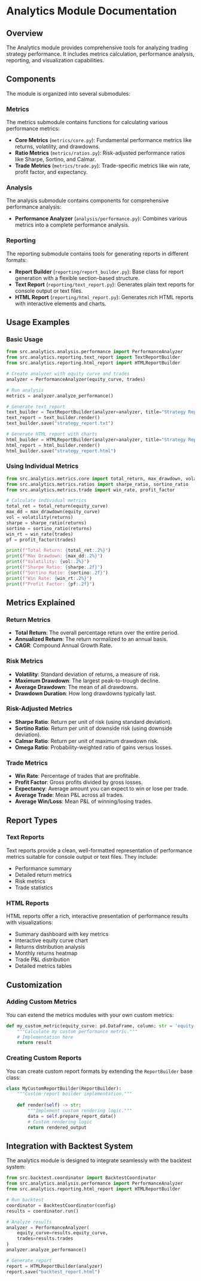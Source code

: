 # Analytics Module Documentation

## Overview

The Analytics module provides comprehensive tools for analyzing trading strategy performance. It includes metrics calculation, performance analysis, reporting, and visualization capabilities.

## Components

The module is organized into several submodules:

### Metrics

The metrics submodule contains functions for calculating various performance metrics:

- **Core Metrics** (`metrics/core.py`): Fundamental performance metrics like returns, volatility, and drawdowns.
- **Ratio Metrics** (`metrics/ratios.py`): Risk-adjusted performance ratios like Sharpe, Sortino, and Calmar.
- **Trade Metrics** (`metrics/trade.py`): Trade-specific metrics like win rate, profit factor, and expectancy.

### Analysis

The analysis submodule contains components for comprehensive performance analysis:

- **Performance Analyzer** (`analysis/performance.py`): Combines various metrics into a complete performance analysis.

### Reporting

The reporting submodule contains tools for generating reports in different formats:

- **Report Builder** (`reporting/report_builder.py`): Base class for report generation with a flexible section-based structure.
- **Text Report** (`reporting/text_report.py`): Generates plain text reports for console output or text files.
- **HTML Report** (`reporting/html_report.py`): Generates rich HTML reports with interactive elements and charts.

## Usage Examples

### Basic Usage

```python
from src.analytics.analysis.performance import PerformanceAnalyzer
from src.analytics.reporting.text_report import TextReportBuilder
from src.analytics.reporting.html_report import HTMLReportBuilder

# Create analyzer with equity curve and trades
analyzer = PerformanceAnalyzer(equity_curve, trades)

# Run analysis
metrics = analyzer.analyze_performance()

# Generate text report
text_builder = TextReportBuilder(analyzer=analyzer, title="Strategy Report")
text_report = text_builder.render()
text_builder.save("strategy_report.txt")

# Generate HTML report with charts
html_builder = HTMLReportBuilder(analyzer=analyzer, title="Strategy Report")
html_report = html_builder.render()
html_builder.save("strategy_report.html")
```

### Using Individual Metrics

```python
from src.analytics.metrics.core import total_return, max_drawdown, volatility
from src.analytics.metrics.ratios import sharpe_ratio, sortino_ratio
from src.analytics.metrics.trade import win_rate, profit_factor

# Calculate individual metrics
total_ret = total_return(equity_curve)
max_dd = max_drawdown(equity_curve)
vol = volatility(returns)
sharpe = sharpe_ratio(returns)
sortino = sortino_ratio(returns)
win_rt = win_rate(trades)
pf = profit_factor(trades)

print(f"Total Return: {total_ret:.2%}")
print(f"Max Drawdown: {max_dd:.2%}")
print(f"Volatility: {vol:.2%}")
print(f"Sharpe Ratio: {sharpe:.2f}")
print(f"Sortino Ratio: {sortino:.2f}")
print(f"Win Rate: {win_rt:.2%}")
print(f"Profit Factor: {pf:.2f}")
```

## Metrics Explained

### Return Metrics

- **Total Return**: The overall percentage return over the entire period.
- **Annualized Return**: The return normalized to an annual basis.
- **CAGR**: Compound Annual Growth Rate.

### Risk Metrics

- **Volatility**: Standard deviation of returns, a measure of risk.
- **Maximum Drawdown**: The largest peak-to-trough decline.
- **Average Drawdown**: The mean of all drawdowns.
- **Drawdown Duration**: How long drawdowns typically last.

### Risk-Adjusted Metrics

- **Sharpe Ratio**: Return per unit of risk (using standard deviation).
- **Sortino Ratio**: Return per unit of downside risk (using downside deviation).
- **Calmar Ratio**: Return per unit of maximum drawdown risk.
- **Omega Ratio**: Probability-weighted ratio of gains versus losses.

### Trade Metrics

- **Win Rate**: Percentage of trades that are profitable.
- **Profit Factor**: Gross profits divided by gross losses.
- **Expectancy**: Average amount you can expect to win or lose per trade.
- **Average Trade**: Mean P&L across all trades.
- **Average Win/Loss**: Mean P&L of winning/losing trades.

## Report Types

### Text Reports

Text reports provide a clean, well-formatted representation of performance metrics suitable for console output or text files. They include:

- Performance summary
- Detailed return metrics
- Risk metrics
- Trade statistics

### HTML Reports

HTML reports offer a rich, interactive presentation of performance results with visualizations:

- Summary dashboard with key metrics
- Interactive equity curve chart
- Returns distribution analysis
- Monthly returns heatmap
- Trade P&L distribution
- Detailed metrics tables

## Customization

### Adding Custom Metrics

You can extend the metrics modules with your own custom metrics:

```python
def my_custom_metric(equity_curve: pd.DataFrame, column: str = 'equity') -> float:
    """Calculate my custom performance metric."""
    # Implementation here
    return result
```

### Creating Custom Reports

You can create custom report formats by extending the `ReportBuilder` base class:

```python
class MyCustomReportBuilder(ReportBuilder):
    """Custom report builder implementation."""
    
    def render(self) -> str:
        """Implement custom rendering logic."""
        data = self.prepare_report_data()
        # Custom rendering logic
        return rendered_output
```

## Integration with Backtest System

The analytics module is designed to integrate seamlessly with the backtest system:

```python
from src.backtest.coordinator import BacktestCoordinator
from src.analytics.analysis.performance import PerformanceAnalyzer
from src.analytics.reporting.html_report import HTMLReportBuilder

# Run backtest
coordinator = BacktestCoordinator(config)
results = coordinator.run()

# Analyze results
analyzer = PerformanceAnalyzer(
    equity_curve=results.equity_curve,
    trades=results.trades
)
analyzer.analyze_performance()

# Generate report
report = HTMLReportBuilder(analyzer)
report.save("backtest_report.html")
```